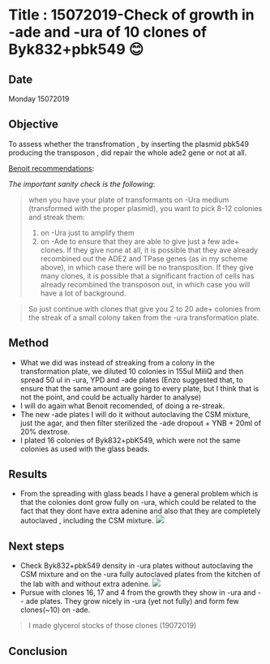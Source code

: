 # Title : 15072019-Check of growth in -ade and -ura of 10 clones of Byk832+pbk549 😊

## Date
Monday 15072019

## Objective

To assess whether the transfromation , by inserting the plasmid pbk549 producing the transposon , did repair the whole ade2 gene or not at all.

[Benoit recommendations](https://mail.google.com/mail/u/0/#inbox/FMfcgxwBVMkkbsqGHKxgVZkPBglxpdGb):

*The important sanity check is the following*:

> when you have your plate of transformants on -Ura medium (transformed with the proper plasmid), you want to pick 8-12 colonies and streak them:
> 1. on -Ura just to amplify them
> 2. on -Ade to ensure that they are able to give just a few ade+ clones.
If they give none at all, it is possible that they ave already recombined out the ADE2 and TPase genes (as in my scheme above), in which case there will be no transposition.
If they give many clones, it is possible that a significant fraction of cells has already recombined the transposon out, in which case you will have a lot of background.

> So just continue with clones that give you 2 to 20 ade+ colonies from the streak of a small colony taken from the -ura transformation plate.

## Method

- What we did was instead of streaking from a colony in the transformation plate, we diluted 10 colonies in 155ul MiliQ and then spread 50 ul in -ura, YPD and -ade plates (Enzo suggested that, to ensure that the same amount are going to every plate, but I think that is not the point, and could be actually harder to analyse)
- I will do again what Benoit recomended, of doing a re-streak.
- The new -ade plates I will do it without autoclaving the CSM mixture, just the agar, and then filter sterilized the -ade dropout + YNB + 20ml of 20% dextrose.
- I plated 16 colonies of Byk832+pbK549, which were not the same colonies as used with the glass beads.

## Results
- From the spreading with glass beads I have a general problem which is that the colonies dont grow fully on -ura, which could be related to the fact that they dont have extra adenine and also that they are completely autoclaved , including the CSM mixture.
![](../images/summary-of-colonies-ura-and-ade.png)

## Next steps
- Check Byk832+pbk549 density in -ura plates without autoclaving the CSM mixture and on the -ura fully autoclaved plates from the kitchen of the lab with and without extra adenine.
 ![](../images/-ura-without-autoclaving-vs-autoclaving-plates.jpg)
- Pursue with clones 16, 17 and 4 from the growth they show in -ura and -- ade plates. They grow nicely in -ura (yet not fully) and form few clones(~10) on -ade.

> I made glycerol stocks of those clones (19072019)

## Conclusion
